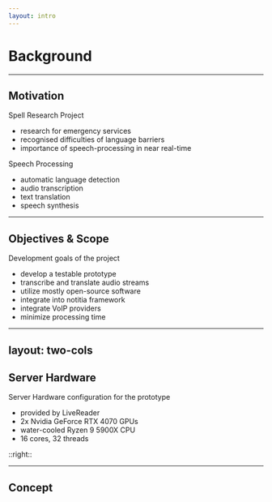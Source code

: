 ```yaml
---
layout: intro
---
```


# Background

<Toc mode="onlySiblings" />

---

## Motivation

Spell Research Project

-   research for emergency services
-   recognised difficulties of language barriers
-   importance of speech-processing in near real-time

<div v-click>

Speech Processing

-   automatic language detection
-   audio transcription
-   text translation
-   speech synthesis

</div>

---

## Objectives & Scope

Development goals of the project

-   develop a testable prototype
-   transcribe and translate audio streams
-   utilize mostly open-source software
-   integrate into notitia framework
-   integrate VoIP providers
-   minimize processing time

---
layout: two-cols
---

## Server Hardware

Server Hardware configuration for the prototype

-   provided by LiveReader
-   2x Nvidia GeForce RTX 4070 GPUs
-   water-cooled Ryzen 9 5900X CPU
-   16 cores, 32 threads

::right::

<v-img src="./img/server.jpg" width="600px" height="500px" />

---

## Concept

<v-img src="./img/data-flow-chart.png" width="1200px" height="600px" />
